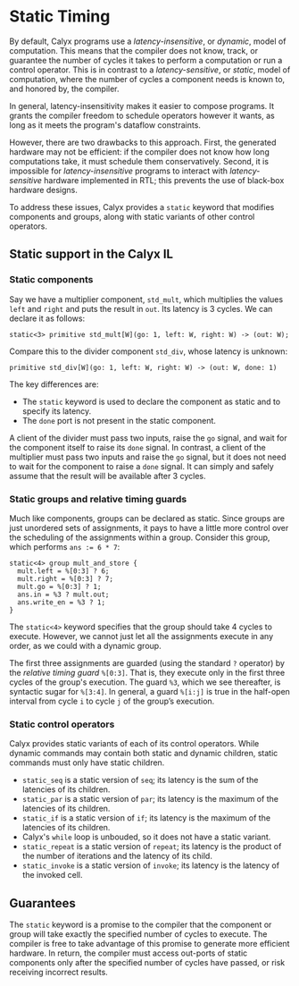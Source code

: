 # Static Timing

By default, Calyx programs use a *latency-insensitive*, or *dynamic*, model of computation.
This means that the compiler does not know, track, or guarantee the number of cycles it takes to perform a computation or run a control operator.
This is in contrast to a *latency-sensitive*, or *static*, model of computation, where the number of cycles a component needs is known to, and honored by, the compiler.

In general, latency-insensitivity makes it easier to compose programs.
It grants the compiler freedom to schedule operators however it wants, as long as it meets the program's dataflow constraints.

However, there are two drawbacks to this approach.
First, the generated hardware may not be efficient: if the compiler does not know how long computations take, it must schedule them conservatively.
Second, it is impossible for *latency-insensitive* programs to interact with *latency-sensitive* hardware implemented in RTL;
this prevents the use of black-box hardware designs.

To address these issues, Calyx provides a `static` keyword that modifies components and groups, along with static variants of other control operators.

## Static support in the Calyx IL

### Static components

Say we have a multiplier component, `std_mult`, which multiplies the values `left` and `right` and puts the result in `out`.
Its latency is 3 cycles.
We can declare it as follows:
```
static<3> primitive std_mult[W](go: 1, left: W, right: W) -> (out: W);
```
Compare this to the divider component `std_div`, whose latency is unknown:
```
primitive std_div[W](go: 1, left: W, right: W) -> (out: W, done: 1)
```
The key differences are:
- The `static` keyword is used to declare the component as static and to specify its latency.
- The `done` port is not present in the static component.

A client of the divider must pass two inputs, raise the `go` signal, and wait for the component itself to raise its `done` signal.
In contrast, a client of the multiplier must pass two inputs and raise the `go` signal, but it does not need to wait for the component to raise a `done` signal.
It can simply and safely assume that the result will be available after 3 cycles.


### Static groups and relative timing guards

Much like components, groups can be declared as static.
Since groups are just unordered sets of assignments, it pays to have a little more control over the scheduling of the assignments within a group.
Consider this group, which performs `ans := 6 * 7`:
```
static<4> group mult_and_store {
  mult.left = %[0:3] ? 6;
  mult.right = %[0:3] ? 7;
  mult.go = %[0:3] ? 1;
  ans.in = %3 ? mult.out;
  ans.write_en = %3 ? 1;
}
```
The `static<4>` keyword specifies that the group should take 4 cycles to execute.
However, we cannot just let all the assignments execute in any order, as we could with a dynamic group.

The first three assignments are guarded (using the standard `?` operator) by the *relative timing guard* `%[0:3]`.
That is, they execute only in the first three cycles of the group's execution.
The guard `%3`, which we see thereafter, is syntactic sugar for `%[3:4]`.
In general, a guard `%[i:j]` is true in the half-open interval from cycle `i` to
cycle `j` of the group’s execution.

### Static control operators

Calyx provides static variants of each of its control operators.
While dynamic commands may contain both static and dynamic children, static commands must only have static children.

- `static_seq` is a static version of `seq`; its latency is the sum of the latencies of its children.
- `static_par` is a static version of `par`; its latency is the maximum of the latencies of its children.
- `static_if` is a static version of `if`; its latency is the maximum of the latencies of its children.
- Calyx's `while` loop is unbouded, so it does not have a static variant.
- `static_repeat` is a static version of `repeat`; its latency is the product of the number of iterations and the latency of its child.
- `static_invoke` is a static version of `invoke`; its latency is the latency of the invoked cell.

## Guarantees

The `static` keyword is a promise to the compiler that the component or group will take exactly the specified number of cycles to execute.
The compiler is free to take advantage of this promise to generate more efficient hardware.
In return, the compiler must access out-ports of static components only after the specified number of cycles have passed, or risk receiving incorrect results.

